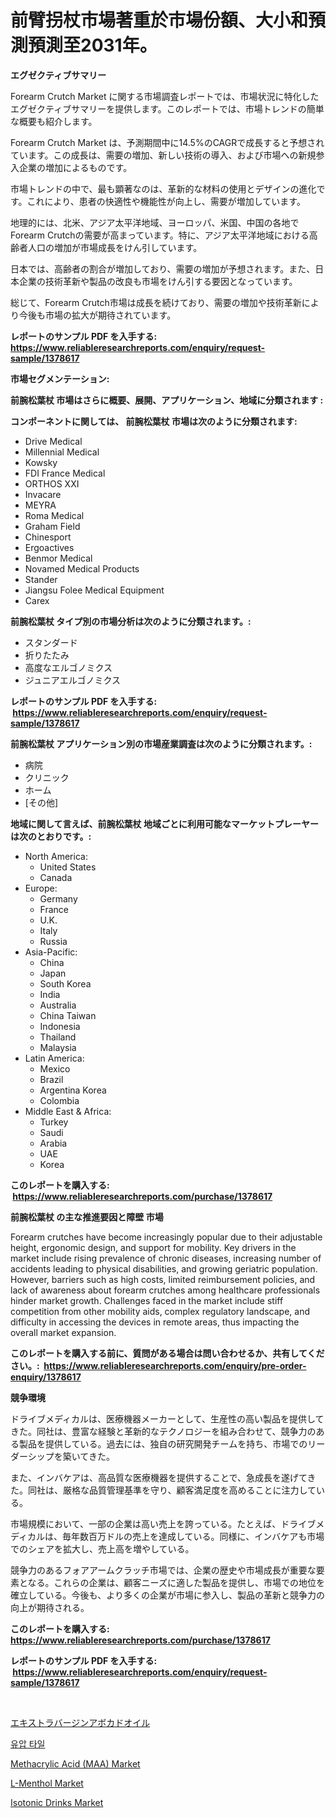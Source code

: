 <p><h1>前臂拐杖市場著重於市場份額、大小和預測預測至2031年。</h1></p><p><strong>エグゼクティブサマリー</strong></p>
<p><p>Forearm Crutch Market に関する市場調査レポートでは、市場状況に特化したエグゼクティブサマリーを提供します。このレポートでは、市場トレンドの簡単な概要も紹介します。</p><p>Forearm Crutch Market は、予測期間中に14.5%のCAGRで成長すると予想されています。この成長は、需要の増加、新しい技術の導入、および市場への新規参入企業の増加によるものです。</p><p>市場トレンドの中で、最も顕著なのは、革新的な材料の使用とデザインの進化です。これにより、患者の快適性や機能性が向上し、需要が増加しています。</p><p>地理的には、北米、アジア太平洋地域、ヨーロッパ、米国、中国の各地でForearm Crutchの需要が高まっています。特に、アジア太平洋地域における高齢者人口の増加が市場成長をけん引しています。</p><p>日本では、高齢者の割合が増加しており、需要の増加が予想されます。また、日本企業の技術革新や製品の改良も市場をけん引する要因となっています。</p><p>総じて、Forearm Crutch市場は成長を続けており、需要の増加や技術革新により今後も市場の拡大が期待されています。</p></p>
<p><strong>レポートのサンプル PDF を入手する: <a href="https://www.reliableresearchreports.com/enquiry/request-sample/1378617">https://www.reliableresearchreports.com/enquiry/request-sample/1378617</a></strong></p>
<p><strong>市場セグメンテーション:</strong></p>
<p><strong> 前腕松葉杖 市場はさらに概要、展開、アプリケーション、地域に分類されます :</strong></p>
<p><strong>コンポーネントに関しては、 前腕松葉杖 市場は次のように分類されます: &nbsp;</strong></p>
<p><ul><li>Drive Medical</li><li>Millennial Medical</li><li>Kowsky</li><li>FDI France Medical</li><li>ORTHOS XXI</li><li>Invacare</li><li>MEYRA</li><li>Roma Medical</li><li>Graham Field</li><li>Chinesport</li><li>Ergoactives</li><li>Benmor Medical</li><li>Novamed Medical Products</li><li>Stander</li><li>Jiangsu Folee Medical Equipment</li><li>Carex</li></ul></p>
<p><strong> 前腕松葉杖 タイプ別の市場分析は次のように分類されます。:</strong></p>
<p><ul><li>スタンダード</li><li>折りたたみ</li><li>高度なエルゴノミクス</li><li>ジュニアエルゴノミクス</li></ul></p>
<p><strong>レポートのサンプル PDF を入手する: &nbsp;<a href="https://www.reliableresearchreports.com/enquiry/request-sample/1378617">https://www.reliableresearchreports.com/enquiry/request-sample/1378617</a></strong></p>
<p><strong> 前腕松葉杖 アプリケーション別の市場産業調査は次のように分類されます。:</strong></p>
<p><ul><li>病院</li><li>クリニック</li><li>ホーム</li><li>[その他]</li></ul></p>
<p><strong>地域に関して言えば、前腕松葉杖 地域ごとに利用可能なマーケットプレーヤーは次のとおりです。:</strong></p>
<p><ul>
    <li>
        North America:
        <ul>
            <li>United States</li>
            <li>Canada</li>
        </ul>
    </li>
    <li>
        Europe:
        <ul>
            <li>Germany</li>
            <li>France</li>
            <li>U.K.</li>
            <li>Italy</li>
            <li>Russia</li>
        </ul>
    </li>
    <li>
        Asia-Pacific:
        <ul>
            <li>China</li>
            <li>Japan</li>
            <li>South Korea</li>
            <li>India</li>
            <li>Australia</li>
            <li>China Taiwan</li>
            <li>Indonesia</li>
            <li>Thailand</li>
            <li>Malaysia</li>
        </ul>
    </li>
    <li>
        Latin America:
        <ul>
            <li>Mexico</li>
            <li>Brazil</li>
            <li>Argentina Korea</li>
            <li>Colombia</li>
        </ul>
    </li>
    <li>
        Middle East & Africa:
        <ul>
            <li>Turkey</li>
            <li>Saudi</li>
            <li>Arabia</li>
            <li>UAE</li>
            <li>Korea</li>
        </ul>
    </li>
    </ul></p>
<p><strong>このレポートを購入する: &nbsp;<a href="https://www.reliableresearchreports.com/purchase/1378617">https://www.reliableresearchreports.com/purchase/1378617</a></strong></p>
<p><strong>前腕松葉杖 の主な推進要因と障壁 市場</strong></p>
<p><p>Forearm crutches have become increasingly popular due to their adjustable height, ergonomic design, and support for mobility. Key drivers in the market include rising prevalence of chronic diseases, increasing number of accidents leading to physical disabilities, and growing geriatric population. However, barriers such as high costs, limited reimbursement policies, and lack of awareness about forearm crutches among healthcare professionals hinder market growth. Challenges faced in the market include stiff competition from other mobility aids, complex regulatory landscape, and difficulty in accessing the devices in remote areas, thus impacting the overall market expansion.</p></p>
<p><strong>このレポートを購入する前に、質問がある場合は問い合わせるか、共有してください。:&nbsp; <a href="https://www.reliableresearchreports.com/enquiry/pre-order-enquiry/1378617">https://www.reliableresearchreports.com/enquiry/pre-order-enquiry/1378617</a></strong></p>
<p><strong>競争環境</strong></p>
<p><p>ドライブメディカルは、医療機器メーカーとして、生産性の高い製品を提供してきた。同社は、豊富な経験と革新的なテクノロジーを組み合わせて、競争力のある製品を提供している。過去には、独自の研究開発チームを持ち、市場でのリーダーシップを築いてきた。</p><p>また、インバケアは、高品質な医療機器を提供することで、急成長を遂げてきた。同社は、厳格な品質管理基準を守り、顧客満足度を高めることに注力している。</p><p>市場規模において、一部の企業は高い売上を誇っている。たとえば、ドライブメディカルは、毎年数百万ドルの売上を達成している。同様に、インバケアも市場でのシェアを拡大し、売上高を増やしている。</p><p>競争力のあるフォアアームクラッチ市場では、企業の歴史や市場成長が重要な要素となる。これらの企業は、顧客ニーズに適した製品を提供し、市場での地位を確立している。今後も、より多くの企業が市場に参入し、製品の革新と競争力の向上が期待される。</p></p>
<p><strong>このレポートを購入する: &nbsp; <a href="https://www.reliableresearchreports.com/purchase/1378617">https://www.reliableresearchreports.com/purchase/1378617</a></strong></p>
<p><strong>レポートのサンプル PDF を入手する: &nbsp;<a href="https://www.reliableresearchreports.com/enquiry/request-sample/1378617">https://www.reliableresearchreports.com/enquiry/request-sample/1378617</a></strong><strong></strong></p>
<p>&nbsp;</p>
<p><p><a href="https://github.com/cnnriuez22368/Market-Research-Report-List-1/blob/main/5084749657.md">エキストラバージンアボカドオイル</a></p><p><a href="https://github.com/crfsywufhm81415/Market-Research-Report-List-1/blob/main/1333156348.md">유압 타일</a></p><p><a href="https://github.com/bmorecock/Market-Research-Report-List-2/blob/main/methacrylic-acid-maa-market.md">Methacrylic Acid (MAA) Market</a></p><p><a href="https://github.com/Krish2023na/Market-Research-Report-List-3/blob/main/l-menthol-market.md">L-Menthol Market</a></p><p><a href="https://view.publitas.com/reportprime-1/isotonic-drinks-market-analysis-and-market-size-global-industry-overview-market-segmentation-and-forecast-2024-to-2031/">Isotonic Drinks Market</a></p></p>